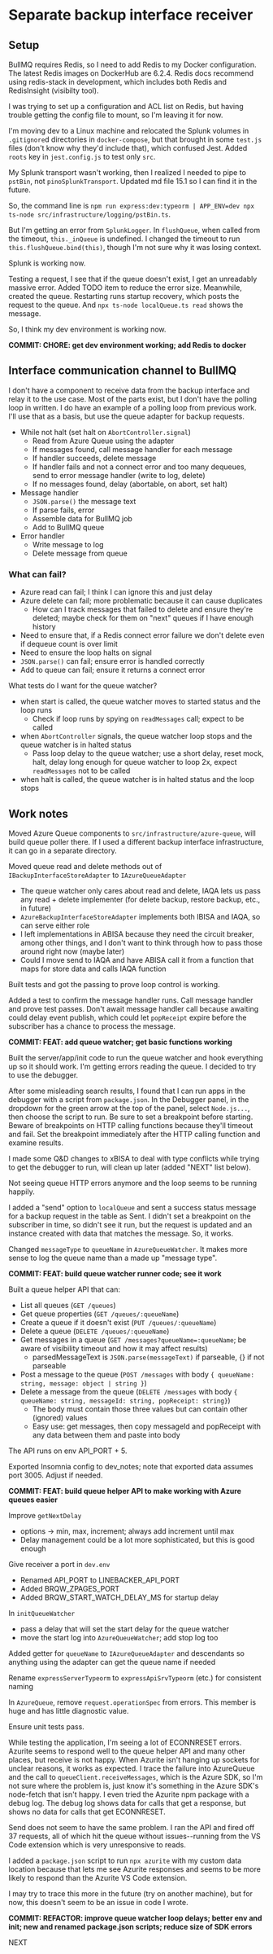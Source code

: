 # Separate backup interface receiver

## Setup

BullMQ requires Redis, so I need to add Redis to my Docker configuration. The latest Redis images on DockerHub are 6.2.4. Redis docs recommend using redis-stack in development, which includes both Redis and RedisInsight (visibilty tool).

I was trying to set up a configuration and ACL list on Redis, but having trouble getting the config file to mount, so I'm leaving it for now.

I'm moving dev to a Linux machine and relocated the Splunk volumes in `.gitignore`d directories in `docker-compose`, but that brought in some `test.js` files (don't know why they'd include that), which confused Jest. Added `roots` key in `jest.config.js` to test only `src`.

My Splunk transport wasn't working, then I realized I needed to pipe to `pstBin`, not `pinoSplunkTransport`. Updated md file 15.1 so I can find it in the future.

So, the command line is `npm run express:dev:typeorm | APP_ENV=dev npx ts-node src/infrastructure/logging/pstBin.ts`.

But I'm getting an error from `SplunkLogger`. In `flushQueue`, when called from the timeout, `this._inQueue` is undefined. I changed the timeout to run `this.flushQueue.bind(this)`, though I'm not sure why it was losing context.

Splunk is working now.

Testing a request, I see that if the queue doesn't exist, I get an unreadably massive error. Added TODO item to reduce the error size. Meanwhile, created the queue. Restarting runs startup recovery, which posts the request to the queue. And `npx ts-node localQueue.ts read` shows the message.

So, I think my dev environment is working now.

**COMMIT: CHORE: get dev environment working; add Redis to docker**

## Interface communication channel to BullMQ

I don't have a component to receive data from the backup interface and relay it to the use case. Most of the parts exist, but I don't have the polling loop in written. I do have an example of a polling loop from previous work. I'll use that as a basis, but use the queue adapter for backup requests.

-  While not halt (set halt on `AbortController.signal`)
   -  Read from Azure Queue using the adapter
   -  If messages found, call message handler for each message
   -  If handler succeeds, delete message
   -  If handler fails and not a connect error and too many dequeues, send to error message handler (write to log, delete)
   -  If no messages found, delay (abortable, on abort, set halt)
-  Message handler
   -  `JSON.parse()` the message text
   -  If parse fails, error
   -  Assemble data for BullMQ job
   -  Add to BullMQ queue
-  Error handler
   -  Write message to log
   -  Delete message from queue

### What can fail?

-  Azure read can fail; I think I can ignore this and just delay
-  Azure delete can fail; more problematic because it can cause duplicates
   -  How can I track messages that failed to delete and ensure they're deleted; maybe check for them on "next" queues if I have enough history
-  Need to ensure that, if a Redis connect error failure we don't delete even if dequeue count is over limit
-  Need to ensure the loop halts on signal
-  `JSON.parse()` can fail; ensure error is handled correctly
-  Add to queue can fail; ensure it returns a connect error

What tests do I want for the queue watcher?

-  when start is called, the queue watcher moves to started status and the loop runs
   -  Check if loop runs by spying on `readMessages` call; expect to be called
-  when `AbortController` signals, the queue watcher loop stops and the queue watcher is in halted status
   -  Pass loop delay to the queue watcher; use a short delay, reset mock, halt, delay long enough for queue watcher to loop 2x, expect `readMessages` not to be called
-  when halt is called, the queue watcher is in halted status and the loop stops

## Work notes

Moved Azure Queue components to `src/infrastructure/azure-queue`, will build queue poller there. If I used a different backup interface infrastructure, it can go in a separate directory.

Moved queue read and delete methods out of `IBackupInterfaceStoreAdapter` to `IAzureQueueAdapter`

-  The queue watcher only cares about read and delete, IAQA lets us pass any read + delete implementer (for delete backup, restore backup, etc., in future)
-  `AzureBackupInterfaceStoreAdapter` implements both IBISA and IAQA, so can serve either role
-  I left implementations in ABISA because they need the circuit breaker, among other things, and I don't want to think through how to pass those around right now (maybe later)
-  Could I move send to IAQA and have ABISA call it from a function that maps for store data and calls IAQA function

Built tests and got the passing to prove loop control is working.

Added a test to confirm the message handler runs. Call message handler and prove test passes. Don't await message handler call because awaiting could delay event publish, which could let `popReceipt` expire before the subscriber has a chance to process the message.

**COMMIT: FEAT: add queue watcher; get basic functions working**

Built the server/app/init code to run the queue watcher and hook everything up so it should work. I'm getting errors reading the queue. I decided to try to use the debugger.

After some misleading search results, I found that I can run apps in the debugger with a script from `package.json`. In the Debugger panel, in the dropdown for the green arrow at the top of the panel, select `Node.js...`, then choose the script to run. Be sure to set a breakpoint before starting. Beware of breakpoints on HTTP calling functions because they'll timeout and fail. Set the breakpoint immediately after the HTTP calling function and examine results.

I made some Q&D changes to xBISA to deal with type conflicts while trying to get the debugger to run, will clean up later (added "NEXT" list below).

Not seeing queue HTTP errors anymore and the loop seems to be running happily.

I added a "send" option to `localQueue` and sent a success status message for a backup request in the table as Sent. I didn't set a breakpoint on the subscriber in time, so didn't see it run, but the request is updated and an instance created with data that matches the message. So, it works.

Changed `messageType` to `queueName` in `AzureQueueWatcher`. It makes more sense to log the queue name than a made up "message type".

**COMMIT: FEAT: build queue watcher runner code; see it work**

Built a queue helper API that can:

-  List all queues (`GET /queues`)
-  Get queue properties (`GET /queues/:queueName`)
-  Create a queue if it doesn't exist (`PUT /queues/:queueName`)
-  Delete a queue (`DELETE /queues/:queueName`)
-  Get messages in a queue (`GET /messages?queueName=:queueName`; be aware of visibility timeout and how it may affect results)
   -  parsedMessageText is `JSON.parse(messageText)` if parseable, {} if not parseable
-  Post a message to the queue (`POST /messages` with body `{ queueName: string, message: object | string }`)
-  Delete a message from the queue (`DELETE /messages` with body `{ queueName: string, messageId: string, popReceipt: string}`)
   -  The body must contain those three values but can contain other (ignored) values
   -  Easy use: get messages, then copy messageId and popReceipt with any data between them and paste into body

The API runs on env API_PORT + 5.

Exported Insomnia config to dev_notes; note that exported data assumes port 3005. Adjust if needed.

**COMMIT: FEAT: build queue helper API to make working with Azure queues easier**

Improve `getNextDelay`

-  options -> min, max, increment; always add increment until max
-  Delay management could be a lot more sophisticated, but this is good enough

Give receiver a port in `dev.env`

-  Renamed API_PORT to LINEBACKER_API_PORT
-  Added BRQW_ZPAGES_PORT
-  Added BRQW_START_WATCH_DELAY_MS for startup delay

In `initQueueWatcher`

-  pass a delay that will set the start delay for the queue watcher
-  move the start log into `AzureQueueWatcher`; add stop log too

Added getter for `queueName` to `IAzureQueueAdapter` and descendants so anything using the adapter can get the queue name if needed

Rename `expressServerTypeorm` to `expressApiSrvTypeorm` (etc.) for consistent naming

In `AzureQueue`, remove `request.operationSpec` from errors. This member is huge and has little diagnostic value.

Ensure unit tests pass.

While testing the application, I'm seeing a lot of ECONNRESET errors. Azurite seems to respond well to the queue helper API and many other places, but receive is not happy. When Azurite isn't hanging up sockets for unclear reasons, it works as expected. I trace the failure into AzureQueue and the call to `queueClient.receiveMessages`, which is the Azure SDK, so I'm not sure where the problem is, just know it's something in the Azure SDK's node-fetch that isn't happy. I even tried the Azurite npm package with a debug log. The debug log shows data for calls that get a response, but shows no data for calls that get ECONNRESET.

Send does not seem to have the same problem. I ran the API and fired off 37 requests, all of which hit the queue without issues--running from the VS Code extension which is very unresponsive to reads.

I added a `package.json` script to run `npx azurite` with my custom data location because that lets me see Azurite responses and seems to be more likely to respond than the Azurite VS Code extension.

I may try to trace this more in the future (try on another machine), but for now, this doesn't seem to be an issue in code I wrote.

**COMMIT: REFACTOR: improve queue watcher loop delays; better env and init; new and renamed package.json scripts; reduce size of SDK errors**

NEXT
